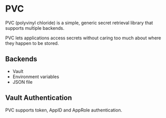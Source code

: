 # PVC

PVC (polyvinyl chloride) is a simple, generic secret retrieval library that supports
multiple backends.

PVC lets applications access secrets without caring too much about where they happen to be stored.

## Backends

- Vault
- Environment variables
- JSON file

## Vault Authentication

PVC supports token, AppID and AppRole authentication.
